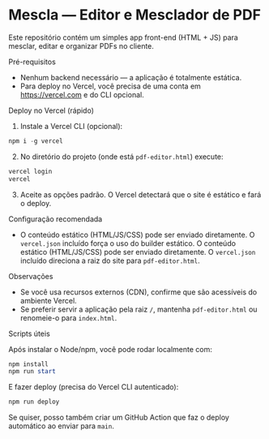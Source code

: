 # Mescla — Editor e Mesclador de PDF

Este repositório contém um simples app front-end (HTML + JS) para mesclar, editar e organizar PDFs no cliente.

Pré-requisitos

- Nenhum backend necessário — a aplicação é totalmente estática.
- Para deploy no Vercel, você precisa de uma conta em https://vercel.com e do CLI opcional.

Deploy no Vercel (rápido)

1. Instale a Vercel CLI (opcional):

```powershell
npm i -g vercel
```

2. No diretório do projeto (onde está `pdf-editor.html`) execute:

```powershell
vercel login
vercel
```

3. Aceite as opções padrão. O Vercel detectará que o site é estático e fará o deploy.

Configuração recomendada

- O conteúdo estático (HTML/JS/CSS) pode ser enviado diretamente. O `vercel.json` incluído força o uso do builder estático.
O conteúdo estático (HTML/JS/CSS) pode ser enviado diretamente. O `vercel.json` incluído direciona a raiz do site para `pdf-editor.html`.

Observações

- Se você usa recursos externos (CDN), confirme que são acessíveis do ambiente Vercel.
- Se preferir servir a aplicação pela raiz `/`, mantenha `pdf-editor.html` ou renomeie-o para `index.html`.

Scripts úteis

Após instalar o Node/npm, você pode rodar localmente com:

```powershell
npm install
npm run start
```

E fazer deploy (precisa do Vercel CLI autenticado):

```powershell
npm run deploy
```

Se quiser, posso também criar um GitHub Action que faz o deploy automático ao enviar para `main`.

